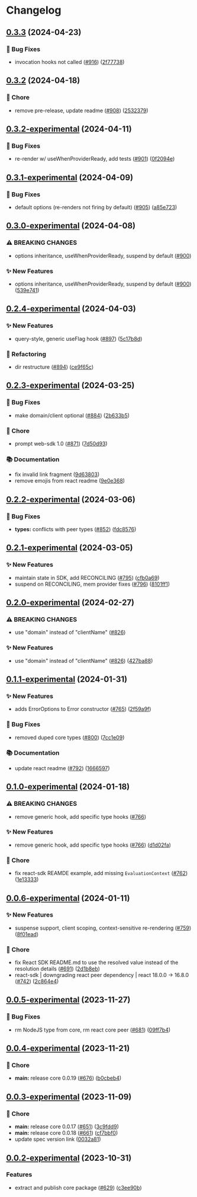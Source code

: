 # Changelog

## [0.3.3](https://github.com/open-feature/js-sdk/compare/react-sdk-v0.3.2...react-sdk-v0.3.3) (2024-04-23)


### 🐛 Bug Fixes

* invocation hooks not called ([#916](https://github.com/open-feature/js-sdk/issues/916)) ([2f77738](https://github.com/open-feature/js-sdk/commit/2f7773809007733d1ccaeeaa58b1799d6c1731b4))

## [0.3.2](https://github.com/open-feature/js-sdk/compare/react-sdk-v0.3.2-experimental...react-sdk-v0.3.2) (2024-04-18)


### 🧹 Chore

* remove pre-release, update readme ([#908](https://github.com/open-feature/js-sdk/issues/908)) ([2532379](https://github.com/open-feature/js-sdk/commit/2532379f2ee5c38090a3e2c671edb2a6ca026bd5))

## [0.3.2-experimental](https://github.com/open-feature/js-sdk/compare/react-sdk-v0.3.1-experimental...react-sdk-v0.3.2-experimental) (2024-04-11)


### 🐛 Bug Fixes

* re-render w/ useWhenProviderReady, add tests ([#901](https://github.com/open-feature/js-sdk/issues/901)) ([0f2094e](https://github.com/open-feature/js-sdk/commit/0f2094e2360ffed58a6103c00e5ba0ade6ac50eb))

## [0.3.1-experimental](https://github.com/open-feature/js-sdk/compare/react-sdk-v0.3.0-experimental...react-sdk-v0.3.1-experimental) (2024-04-09)


### 🐛 Bug Fixes

* default options (re-renders not firing by default) ([#905](https://github.com/open-feature/js-sdk/issues/905)) ([a85e723](https://github.com/open-feature/js-sdk/commit/a85e72333fab85b3fcad87542c11fbed85ca9d85))

## [0.3.0-experimental](https://github.com/open-feature/js-sdk/compare/react-sdk-v0.2.4-experimental...react-sdk-v0.3.0-experimental) (2024-04-08)


### ⚠ BREAKING CHANGES

* options inheritance, useWhenProviderReady, suspend by default ([#900](https://github.com/open-feature/js-sdk/issues/900))

### ✨ New Features

* options inheritance, useWhenProviderReady, suspend by default ([#900](https://github.com/open-feature/js-sdk/issues/900)) ([539e741](https://github.com/open-feature/js-sdk/commit/539e7415de8dae333fed72ae80590021d9600830))

## [0.2.4-experimental](https://github.com/open-feature/js-sdk/compare/react-sdk-v0.2.3-experimental...react-sdk-v0.2.4-experimental) (2024-04-03)


### ✨ New Features

* query-style, generic useFlag hook ([#897](https://github.com/open-feature/js-sdk/issues/897)) ([5c17b8d](https://github.com/open-feature/js-sdk/commit/5c17b8dfcffd2f0145e5b2c79fa9dff842bbac92))


### 🔄 Refactoring

* dir restructure ([#894](https://github.com/open-feature/js-sdk/issues/894)) ([ce9f65c](https://github.com/open-feature/js-sdk/commit/ce9f65c6ec41867f67c528997cf3acef367f9260))

## [0.2.3-experimental](https://github.com/open-feature/js-sdk/compare/react-sdk-v0.2.2-experimental...react-sdk-v0.2.3-experimental) (2024-03-25)


### 🐛 Bug Fixes

* make domain/client optional ([#884](https://github.com/open-feature/js-sdk/issues/884)) ([2b633b5](https://github.com/open-feature/js-sdk/commit/2b633b56778dde9a8955f19ca207fa0e8dced884))


### 🧹 Chore

* prompt web-sdk 1.0 ([#871](https://github.com/open-feature/js-sdk/issues/871)) ([7d50d93](https://github.com/open-feature/js-sdk/commit/7d50d931d5cda349a31969c997e7581ea4883b6a))


### 📚 Documentation

* fix invalid link fragment ([9d63803](https://github.com/open-feature/js-sdk/commit/9d638038c0062704dc701bfbba3004e89ed59e3e))
* remove emojis from react readme ([9e0e368](https://github.com/open-feature/js-sdk/commit/9e0e368d2328de2c7a4a5d91068aa75ecd70f8ed))

## [0.2.2-experimental](https://github.com/open-feature/js-sdk/compare/react-sdk-v0.2.1-experimental...react-sdk-v0.2.2-experimental) (2024-03-06)


### 🐛 Bug Fixes

* **types:** conflicts with peer types ([#852](https://github.com/open-feature/js-sdk/issues/852)) ([fdc8576](https://github.com/open-feature/js-sdk/commit/fdc8576f472253604e26c36e10c0d315f71dbe1c))

## [0.2.1-experimental](https://github.com/open-feature/js-sdk/compare/react-sdk-v0.2.0-experimental...react-sdk-v0.2.1-experimental) (2024-03-05)


### ✨ New Features

* maintain state in SDK, add RECONCILING ([#795](https://github.com/open-feature/js-sdk/issues/795)) ([cfb0a69](https://github.com/open-feature/js-sdk/commit/cfb0a69c42bd06bf59a7b8761fd90739872a8aeb))
* suspend on RECONCILING, mem provider fixes ([#796](https://github.com/open-feature/js-sdk/issues/796)) ([8101ff1](https://github.com/open-feature/js-sdk/commit/8101ff197ff97808d14114e56aae27023f9b09f6))

## [0.2.0-experimental](https://github.com/open-feature/js-sdk/compare/react-sdk-v0.1.1-experimental...react-sdk-v0.2.0-experimental) (2024-02-27)


### ⚠ BREAKING CHANGES

* use "domain" instead of "clientName" ([#826](https://github.com/open-feature/js-sdk/issues/826))

### ✨ New Features

* use "domain" instead of "clientName" ([#826](https://github.com/open-feature/js-sdk/issues/826)) ([427ba88](https://github.com/open-feature/js-sdk/commit/427ba883f5b3d38e40ed3dd493c6208f2f74691e))

## [0.1.1-experimental](https://github.com/open-feature/js-sdk/compare/react-sdk-v0.1.0-experimental...react-sdk-v0.1.1-experimental) (2024-01-31)


### ✨ New Features

* adds ErrorOptions to Error constructor ([#765](https://github.com/open-feature/js-sdk/issues/765)) ([2f59a9f](https://github.com/open-feature/js-sdk/commit/2f59a9f5a81135d81d3c6cd7a14863dc21b012b4))


### 🐛 Bug Fixes

* removed duped core types ([#800](https://github.com/open-feature/js-sdk/issues/800)) ([7cc1e09](https://github.com/open-feature/js-sdk/commit/7cc1e09a1118d0c541aeb5e43da74eb3983950a3))


### 📚 Documentation

* update react readme ([#792](https://github.com/open-feature/js-sdk/issues/792)) ([1666597](https://github.com/open-feature/js-sdk/commit/16665978394718558e3c43601737358098305a40))

## [0.1.0-experimental](https://github.com/open-feature/js-sdk/compare/react-sdk-v0.0.6-experimental...react-sdk-v0.1.0-experimental) (2024-01-18)


### ⚠ BREAKING CHANGES

* remove generic hook, add specific type hooks ([#766](https://github.com/open-feature/js-sdk/issues/766))

### ✨ New Features

* remove generic hook, add specific type hooks ([#766](https://github.com/open-feature/js-sdk/issues/766)) ([d1d02fa](https://github.com/open-feature/js-sdk/commit/d1d02fa59de5b5b1b8866c0b5d3de1a5bc0c5a04))


### 🧹 Chore

* fix react-sdk REAMDE example, add missing `EvaluationContext` ([#762](https://github.com/open-feature/js-sdk/issues/762)) ([1e13333](https://github.com/open-feature/js-sdk/commit/1e1333381909b790d0c4fc7590613b2ae6f1aa2e))

## [0.0.6-experimental](https://github.com/open-feature/js-sdk/compare/react-sdk-v0.0.5-experimental...react-sdk-v0.0.6-experimental) (2024-01-11)


### ✨ New Features

* suspense support, client scoping, context-sensitive re-rendering ([#759](https://github.com/open-feature/js-sdk/issues/759)) ([8f01ead](https://github.com/open-feature/js-sdk/commit/8f01ead29104d122b8126d2fee97c98556091344))


### 🧹 Chore

* fix React SDK README.md to use the resolved value instead of the resolution details ([#691](https://github.com/open-feature/js-sdk/issues/691)) ([2d1b8eb](https://github.com/open-feature/js-sdk/commit/2d1b8ebfb187db92db02ea36fa6d6ca291591b18))
* react-sdk | downgrading react peer dependency | react 18.0.0 -&gt; 16.8.0 ([#742](https://github.com/open-feature/js-sdk/issues/742)) ([2c864e4](https://github.com/open-feature/js-sdk/commit/2c864e46ccecd6d8825738f30a2d098dc66e26cf))

## [0.0.5-experimental](https://github.com/open-feature/js-sdk/compare/react-sdk-v0.0.4-experimental...react-sdk-v0.0.5-experimental) (2023-11-27)


### 🐛 Bug Fixes

* rm NodeJS type from core, rm react core peer ([#681](https://github.com/open-feature/js-sdk/issues/681)) ([09ff7b4](https://github.com/open-feature/js-sdk/commit/09ff7b4d99ec2bfa4ef9c18cb1845af1ca14d7b9))

## [0.0.4-experimental](https://github.com/open-feature/js-sdk/compare/react-sdk-v0.0.3-experimental...react-sdk-v0.0.4-experimental) (2023-11-21)


### 🧹 Chore

* **main:** release core 0.0.19 ([#676](https://github.com/open-feature/js-sdk/issues/676)) ([b0cbeb4](https://github.com/open-feature/js-sdk/commit/b0cbeb460cfb210d258cb7978e77f306353037d2))

## [0.0.3-experimental](https://github.com/open-feature/js-sdk/compare/react-sdk-v0.0.2-experimental...react-sdk-v0.0.3-experimental) (2023-11-09)


### 🧹 Chore

* **main:** release core 0.0.17 ([#651](https://github.com/open-feature/js-sdk/issues/651)) ([3c9fdd9](https://github.com/open-feature/js-sdk/commit/3c9fdd9e4c6b487f25494d03ed1f413d14b2ccfb))
* **main:** release core 0.0.18 ([#661](https://github.com/open-feature/js-sdk/issues/661)) ([cf7bbf0](https://github.com/open-feature/js-sdk/commit/cf7bbf063916c639878de16e54e974607a2cd7ed))
* update spec version link ([0032a81](https://github.com/open-feature/js-sdk/commit/0032a81924012a3b464e577e4505028d6a52cf82))

## [0.0.2-experimental](https://github.com/open-feature/js-sdk/compare/react-sdk-v0.0.1-experimental...react-sdk-v0.0.2-experimental) (2023-10-31)


### Features

* extract and publish core package ([#629](https://github.com/open-feature/js-sdk/issues/629)) ([c3ee90b](https://github.com/open-feature/js-sdk/commit/c3ee90b2e0fdcec235069960e7ec03e63028b08c))
